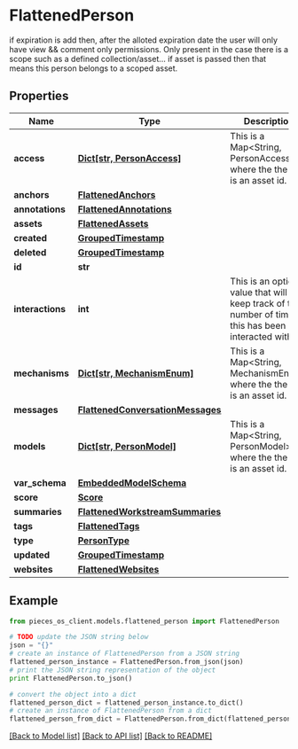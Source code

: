 # FlattenedPerson

if expiration is add then, after the alloted expiration date the user will only have view && comment only permissions. Only present in the case there is a scope such as a defined collection/asset...  if asset is passed then that means this person belongs to a scoped asset.

## Properties
Name | Type | Description | Notes
------------ | ------------- | ------------- | -------------
**access** | [**Dict[str, PersonAccess]**](PersonAccess.md) | This is a Map&lt;String, PersonAccess&gt; where the the key is an asset id. | [optional] 
**anchors** | [**FlattenedAnchors**](FlattenedAnchors.md) |  | [optional] 
**annotations** | [**FlattenedAnnotations**](FlattenedAnnotations.md) |  | [optional] 
**assets** | [**FlattenedAssets**](FlattenedAssets.md) |  | [optional] 
**created** | [**GroupedTimestamp**](GroupedTimestamp.md) |  | 
**deleted** | [**GroupedTimestamp**](GroupedTimestamp.md) |  | [optional] 
**id** | **str** |  | 
**interactions** | **int** | This is an optional value that will keep track of the number of times this has been interacted with. | [optional] 
**mechanisms** | [**Dict[str, MechanismEnum]**](MechanismEnum.md) | This is a Map&lt;String, MechanismEnum&gt; where the the key is an asset id. | [optional] 
**messages** | [**FlattenedConversationMessages**](FlattenedConversationMessages.md) |  | [optional] 
**models** | [**Dict[str, PersonModel]**](PersonModel.md) | This is a Map&lt;String, PersonModel&gt;, where the the key is an asset id. | [optional] 
**var_schema** | [**EmbeddedModelSchema**](EmbeddedModelSchema.md) |  | [optional] 
**score** | [**Score**](Score.md) |  | [optional] 
**summaries** | [**FlattenedWorkstreamSummaries**](FlattenedWorkstreamSummaries.md) |  | [optional] 
**tags** | [**FlattenedTags**](FlattenedTags.md) |  | [optional] 
**type** | [**PersonType**](PersonType.md) |  | 
**updated** | [**GroupedTimestamp**](GroupedTimestamp.md) |  | 
**websites** | [**FlattenedWebsites**](FlattenedWebsites.md) |  | [optional] 

## Example

```python
from pieces_os_client.models.flattened_person import FlattenedPerson

# TODO update the JSON string below
json = "{}"
# create an instance of FlattenedPerson from a JSON string
flattened_person_instance = FlattenedPerson.from_json(json)
# print the JSON string representation of the object
print FlattenedPerson.to_json()

# convert the object into a dict
flattened_person_dict = flattened_person_instance.to_dict()
# create an instance of FlattenedPerson from a dict
flattened_person_from_dict = FlattenedPerson.from_dict(flattened_person_dict)
```
[[Back to Model list]](../README.md#documentation-for-models) [[Back to API list]](../README.md#documentation-for-api-endpoints) [[Back to README]](../README.md)


